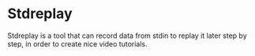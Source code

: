 Stdreplay
=========

Stdreplay is a tool that can record data from stdin to replay it later
step by step, in order to create nice video tutorials.
